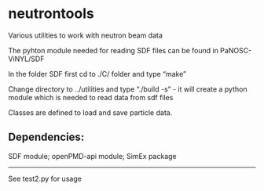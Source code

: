 # neutrontools
Various utilities to work with neutron beam data

The pyhton module needed for reading SDF files can be found in  PaNOSC-ViNYL/SDF

In the folder SDF first cd to ./C/ folder and type “make”

Change directory to ../utilities and type “./build -s” - it will create a python module which is needed to read data from sdf files

Classes are defined to load and save particle data.

Dependencies: 
-------------
SDF module;
openPMD-api module;
SimEx package

*****************

See test2.py for usage
